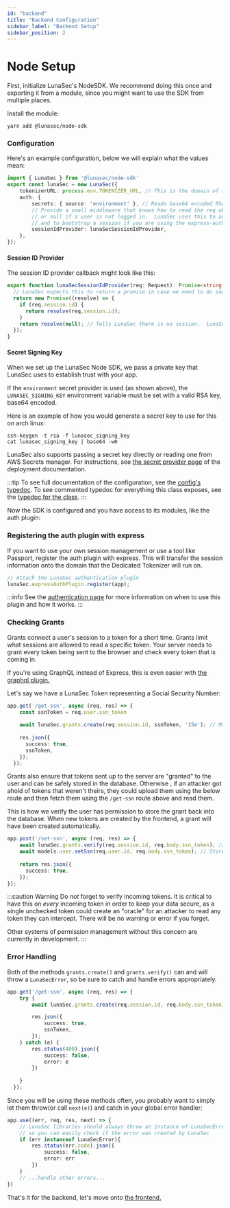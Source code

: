 ```yaml
---
id: "backend"
title: "Backend Configuration"
sidebar_label: "Backend Setup"
sidebar_position: 2
---
```

<!--
  ~ Copyright by LunaSec (owned by Refinery Labs, Inc)
  ~
  ~ Licensed under the Creative Commons Attribution-ShareAlike 4.0 International
  ~ (the "License"); you may not use this file except in compliance with the
  ~ License. You may obtain a copy of the License at
  ~
  ~ https://creativecommons.org/licenses/by-sa/4.0/legalcode
  ~
  ~ See the License for the specific language governing permissions and
  ~ limitations under the License.
  ~
-->
# Node Setup
First, initialize LunaSec's NodeSDK.  We recommend doing this once and exporting it from a module, since you might want to use the
SDK from multiple places.

Install the module:
```shell
yarn add @lunasec/node-sdk
```
### Configuration
Here's an example configuration, below we will explain what the values mean:  
```typescript
import { LunaSec } from '@lunasec/node-sdk'
export const lunaSec = new LunaSec({
    tokenizerURL: process.env.TOKENIZER_URL, // This is the domain of the Tokenizer Backend
    auth: {
        secrets: { source: 'environment' }, // Reads base64 encoded RSA key from LUNASEC_SIGNING_KEY
        // Provide a small middleware that knows how to read the req object and return a promise containing a session id
        // or null if a user is not logged in.  LunaSec uses this to automatically create and verify token grants
        // and to bootstrap a session if you are using the express-auth-plugin
        sessionIdProvider: lunaSecSessionIdProvider,
    },
});
```

#### Session ID Provider
The session ID provider callback might look like this:
```typescript
export function lunaSecSessionIdProvider(req: Request): Promise<string | null> {
  // LunaSec expects this to return a promise in case we need to do something async
  return new Promise((resolve) => {
    if (req.session.id) {
      return resolve(req.session.id);
    }
    return resolve(null); // Tells LunaSec there is no session.  LunaSec Elements will not work in this case
  });
}
```
#### Secret Signing Key
When we set up the LunaSec Node SDK, we pass a private key that LunaSec uses to establish trust with your app.

If the `environment` secret provider is used (as shown above), the `LUNASEC_SIGNING_KEY` environment
variable must be set with a valid RSA key, base64 encoded. 

Here is an example of how you would generate a secret key to use for this on arch linux:
```shell
ssh-keygen -t rsa -f lunasec_signing_key
cat lunasec_signing_key | base64 -w0
```

LunaSec also supports passing a secret key directly or reading one from AWS Secrets manager.
For instructions, see [the secret provider page](/pages/deployment/secret-providers) of the deployment documentation.

:::tip
To see full documentation of the configuration, see the [config's typedoc](/pages/node-sdk/interfaces/LunaSecConfig/).  To 
see commented typedoc for everything this class exposes, see the [typedoc for the class](/pages/node-sdk/classes/LunaSec/).
:::

Now the SDK is configured and you have access to its modules, like the auth plugin: 

### Registering the auth plugin with express


If you want to use your own session management or use a tool like Passport, register the auth plugin with express. This will transfer the session information
onto the domain that the Dedicated Tokenizer will run on.

```typescript
// Attach the LunaSec authentication plugin
lunaSec.expressAuthPlugin.register(app);
```

:::info
See the [authentication page](pages/how-it-works/authentication.md) for more information on when to use this plugin and how it works.
:::

### Checking Grants

Grants connect a user's session to a token for a short time. Grants limit what sessions are allowed to read a specific token.  Your server needs to grant every token being sent to the browser
and check every token that is coming in. 

If you're using GraphQL instead of Express, this is even easier with [the graphql plugin.](./apollo-graphql.md)

Let's say we have a LunaSec Token representing a Social Security Number:
```typescript
app.get('/get-ssn', async (req, res) => {
    const ssnToken = req.user.ssn_token
    
    await lunaSec.grants.create(req.session.id, ssnToken, '15m'); // Make a grant, optionally overriding the default expiration time
    
    res.json({
      success: true,
      ssnToken,
    });
  });
```
Grants also ensure that tokens sent up to the server are "granted" to the user and can be safely stored in the database.  Otherwise , 
if an attacker got ahold of tokens that weren't theirs, they could upload them using the below route and then fetch them using the `/get-ssn` route above and read them.

This is how we verify the user has permission to store the grant back into the database.
When new tokens are created by the frontend, a grant will have been created automatically.  

```typescript
app.post('/set-ssn', async (req, res) => {
    await lunaSec.grants.verify(req.session.id, req.body.ssn_token); // Checks this user has a grant for the token. 
    await models.user.setSsn(req.user.id, req.body.ssn_token); // Stores the ssn_token in the database
    
    return res.json({
      success: true,
    });
});
```
:::caution Warning
Do _not_ forget to verify incoming tokens. It is critical to have this on _every_ incoming token in order to keep your data secure, as a single unchecked token
could create an "oracle" for an attacker to read any token they can intercept. There will be no warning or error if you forget.

Other systems of permission management without this concern are currently in development.
:::
### Error Handling
Both of the methods `grants.create()` and `grants.verify()` can and will throw a `LunaSecError`, so be sure to catch and handle errors appropriately.  

```typescript
app.get('/get-ssn', async (req, res) => {
    try {
        await lunaSec.grants.create(req.session.id, req.body.ssn_token); // Make a grant 

        res.json({
            success: true,
            ssnToken,
        });
    } catch (e) {
        res.status(400).json({
            success: false,
            error: e
        })
        
    }    
  });
```

Since you will be using these methods often, you probably want to simply let them throw(or call `next(e)`) and catch in your global error handler:

```typescript
app.use((err, req, res, next) => {
    // LunaSec libraries should always throw an instance of LunaSecError in normal operation
    // so you can easily check if the error was created by LunaSec
    if (err instanceof LunaSecError){ 
        res.status(err.code).json({
            success: false,
            error: err
        })
    }
    // ...handle other errors...
})
```

That's it for the backend, let's move onto [the frontend.](./frontend-config.md)